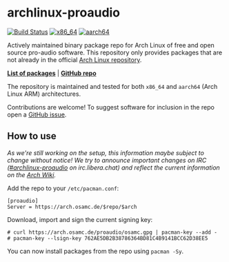 # archlinux-proaudio
[![Build Status](https://ci.cbix.de/api/badges/osam-cologne/archlinux-proaudio/status.svg)](https://ci.cbix.de/osam-cologne/archlinux-proaudio)
[![x86\_64](https://arch.osamc.de/proaudio/x86_64/badge-count.svg)](https://arch.osamc.de/#packages)
[![aarch64](https://arch.osamc.de/proaudio/aarch64/badge-count.svg)](https://arch.osamc.de/#packages)

Actively maintained binary package repo for Arch Linux of free and open source pro-audio software.
This repository only provides packages that are not already in the official [Arch Linux repository](https://archlinux.org/groups/x86_64/pro-audio/).

[**List of packages**](https://arch.osamc.de/#packages) | [**GitHub repo**](https://github.com/osam-cologne/archlinux-proaudio/)

The repository is maintained and tested for both `x86_64` and `aarch64` (Arch Linux ARM) architectures.

Contributions are welcome! To suggest software for inclusion in the repo open a
[GitHub issue](https://github.com/osam-cologne/archlinux-proaudio/issues/new?labels=package&template=new-package.md&title=Package%20%3Cname%3E).

## How to use
_As we're still working on the setup, this information maybe subject to change without notice!
We try to announce important changes on IRC ([#archlinux-proaudio](https://web.libera.chat/#archlinux-proaudio) on irc.libera.chat)
and reflect the current information on the [Arch Wiki](https://wiki.archlinux.org/title/Unofficial_user_repositories)._

Add the repo to your `/etc/pacman.conf`:
```
[proaudio]
Server = https://arch.osamc.de/$repo/$arch
```
Download, import and sign the current signing key:
```
# curl https://arch.osamc.de/proaudio/osamc.gpg | pacman-key --add -
# pacman-key --lsign-key 762AE5DB2B38786364BD81C4B9141BCC62D38EE5
```
You can now install packages from the repo using `pacman -Sy`.
